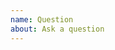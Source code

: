 ```yaml
---
name: Question
about: Ask a question
---
```


<!-- ⚠️ Please search existing issues to avoid creating duplicates. ⚠️ -->
<!-- Describe your question here. -->
